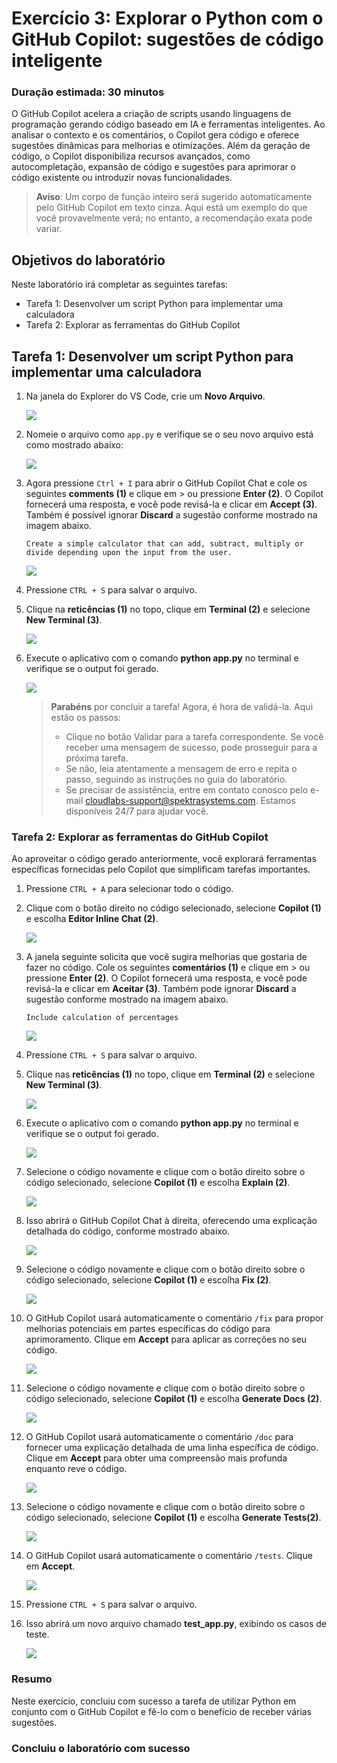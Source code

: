 # Exercício 3: Explorar o Python com o GitHub Copilot: sugestões de código inteligente

### Duração estimada: 30 minutos

O GitHub Copilot acelera a criação de scripts usando linguagens de programação gerando código baseado em IA e ferramentas inteligentes. Ao analisar o contexto e os comentários, o Copilot gera código e oferece sugestões dinâmicas para melhorias e otimizações. Além da geração de código, o Copilot disponibiliza recursos avançados, como autocompletação, expansão de código e sugestões para aprimorar o código existente ou introduzir novas funcionalidades.

>**Aviso**: Um corpo de função inteiro será sugerido automaticamente pelo GitHub Copilot em texto cinza. Aqui está um exemplo do que você provavelmente verá; no entanto, a recomendação exata pode variar.

## Objetivos do laboratório

Neste laboratório irá completar as seguintes tarefas:

- Tarefa 1: Desenvolver um script Python para implementar uma calculadora
- Tarefa 2: Explorar as ferramentas do GitHub Copilot

## Tarefa 1: Desenvolver um script Python para implementar uma calculadora

1. Na janela do Explorer do VS Code, crie um **Novo Arquivo**.

   ![](../../media/py10.png)

1. Nomeie o arquivo como `app.py` e verifique se o seu novo arquivo está como mostrado abaixo:

   ![](../../media/app1.png)

1. Agora pressione `Ctrl + I` para abrir o GitHub Copilot Chat e cole os seguintes **comments (1)** e clique em > ou pressione **Enter (2)**. O Copilot fornecerá uma resposta, e você pode revisá-la e clicar em **Accept (3)**. Também é possível ignorar **Discard** a sugestão conforme mostrado na imagem abaixo.
   
   ```
   Create a simple calculator that can add, subtract, multiply or divide depending upon the input from the user.
   ```

   ![](../../media/hub66.png)

1. Pressione `CTRL + S` para salvar o arquivo.

1. Clique na **reticências (1)** no topo, clique em **Terminal (2)** e selecione **New Terminal (3)**.

   ![](../../media/openterminal.png)

1. Execute o aplicativo com o comando **python app.py** no terminal e verifique se o output foi gerado.

   ![](../../media/image.png)   

      > **Parabéns** por concluir a tarefa! Agora, é hora de validá-la. Aqui estão os passos:
      > - Clique no botão Validar para a tarefa correspondente. Se você receber uma mensagem de sucesso, pode prosseguir para a próxima tarefa.
      > - Se não, leia atentamente a mensagem de erro e repita o passo, seguindo as instruções no guia do laboratório.
      > - Se precisar de assistência, entre em contato conosco pelo e-mail cloudlabs-support@spektrasystems.com. Estamos disponíveis 24/7 para ajudar você.

      <validation step="37a79ae8-73af-4ce6-a2f0-c3895b352cd3" />

### Tarefa 2: Explorar as ferramentas do GitHub Copilot

Ao aproveitar o código gerado anteriormente, você explorará ferramentas específicas fornecidas pelo Copilot que simplificam tarefas importantes.

1. Pressione `CTRL + A` para selecionar todo o código.

1. Clique com o botão direito no código selecionado, selecione **Copilot (1)** e escolha **Editor Inline Chat (2)**.

      ![](../../media/app.py.png)

1. A janela seguinte solicita que você sugira melhorias que gostaria de fazer no código. Cole os seguintes **comentários (1)** e clique em > ou pressione **Enter (2)**. O Copilot fornecerá uma resposta, e você pode revisá-la e clicar em **Aceitar (3)**. Também pode ignorar **Discard** a sugestão conforme mostrado na imagem abaixo.

   ```
   Include calculation of percentages
   ```
   
   ![](../../media/py4.png)

1. Pressione `CTRL + S` para salvar o arquivo.

1. Clique nas **reticências (1)** no topo, clique em **Terminal (2)** e selecione **New Terminal (3)**.

      ![](../../media/openterminal.png)
   
1. Execute o aplicativo com o comando **python app.py** no terminal e verifique se o output foi gerado.

      ![](../../media/pythonapp.png)

1. Selecione o código novamente e clique com o botão direito sobre o código selecionado, selecione **Copilot (1)** e escolha **Explain (2)**.

   ![](../../media/explain.png)

1. Isso abrirá o GitHub Copilot Chat à direita, oferecendo uma explicação detalhada do código, conforme mostrado abaixo.

      ![](../../media/hub65.png)

1. Selecione o código novamente e clique com o botão direito sobre o código selecionado, selecione **Copilot (1)** e escolha **Fix (2)**.

   ![](../../media/fix.png)

1. O GitHub Copilot usará automaticamente o comentário `/fix` para propor melhorias potenciais em partes específicas do código para aprimoramento. Clique em **Accept** para aplicar as correções no seu código.

      ![](../../media/py7.png)

1. Selecione o código novamente e clique com o botão direito sobre o código selecionado, selecione **Copilot (1)** e escolha **Generate Docs (2)**.

      ![](../../media/docs.png)

1. O GitHub Copilot usará automaticamente o comentário `/doc` para fornecer uma explicação detalhada de uma linha específica de código. Clique em **Accept** para obter uma compreensão mais profunda enquanto reve o código.

      ![](../../media/py8.png)

1. Selecione o código novamente e clique com o botão direito sobre o código selecionado, selecione **Copilot (1)** e escolha **Generate Tests(2)**.

      ![](../../media/tests1.png)

1. O GitHub Copilot usará automaticamente o comentário `/tests`. Clique em **Accept**.

      ![](../../media/c9.png)

1. Pressione `CTRL + S` para salvar o arquivo.       

1. Isso abrirá um novo arquivo chamado **test_app.py**, exibindo os casos de teste.

      ![](../../media/testapp7.png)

### Resumo

Neste exercício, concluiu com sucesso a tarefa de utilizar Python em conjunto com o GitHub Copilot e fê-lo com o benefício de receber várias sugestões.

### Concluiu o laboratório com sucesso
